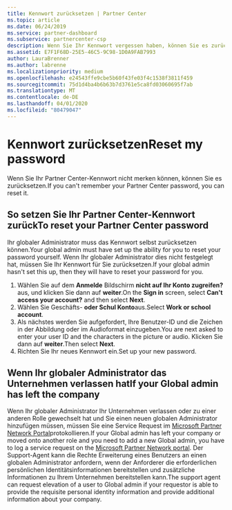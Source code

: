 ```yaml
---
title: Kennwort zurücksetzen | Partner Center
ms.topic: article
ms.date: 06/24/2019
ms.service: partner-dashboard
ms.subservice: partnercenter-csp
description: Wenn Sie Ihr Kennwort vergessen haben, können Sie es zurücksetzen.
ms.assetid: E7F1F68D-25E5-46C5-9C98-1D0A9FAB7993
author: LauraBrenner
ms.author: labrenne
ms.localizationpriority: medium
ms.openlocfilehash: e24543ffe9cbe5b60f43fe03f4c1538f3811f459
ms.sourcegitcommit: 75d1d4ba4b6b63b7d3761e5ca8fd03060695f7ab
ms.translationtype: MT
ms.contentlocale: de-DE
ms.lasthandoff: 04/01/2020
ms.locfileid: "80479047"
---
```

# <a name="reset-my-password"></a><span data-ttu-id="ba305-103">Kennwort zurücksetzen</span><span class="sxs-lookup"><span data-stu-id="ba305-103">Reset my password</span></span>

<span data-ttu-id="ba305-104">Wenn Sie Ihr Partner Center-Kennwort nicht merken können, können Sie es zurücksetzen.</span><span class="sxs-lookup"><span data-stu-id="ba305-104">If you can't remember your Partner Center password, you can reset it.</span></span>

## <a name="to-reset-your-partner-center-password"></a><span data-ttu-id="ba305-105">So setzen Sie Ihr Partner Center-Kennwort zurück</span><span class="sxs-lookup"><span data-stu-id="ba305-105">To reset your Partner Center password</span></span>

<span data-ttu-id="ba305-106">Ihr globaler Administrator muss das Kennwort selbst zurücksetzen können.</span><span class="sxs-lookup"><span data-stu-id="ba305-106">Your global admin must have set up the ability for you to reset your password yourself.</span></span> <span data-ttu-id="ba305-107">Wenn Ihr globaler Administrator dies nicht festgelegt hat, müssen Sie Ihr Kennwort für Sie zurücksetzen.</span><span class="sxs-lookup"><span data-stu-id="ba305-107">If your global admin hasn't set this up, then they will have to reset your password for you.</span></span> 

1. <span data-ttu-id="ba305-108">Wählen Sie auf dem **Anmelde** Bildschirm **nicht auf Ihr Konto zugreifen?** aus, und klicken Sie dann auf **weiter**.</span><span class="sxs-lookup"><span data-stu-id="ba305-108">On the **Sign in** screen, select **Can't access your account?** and then select **Next**.</span></span>
2. <span data-ttu-id="ba305-109">Wählen Sie Geschäfts- **oder Schul Konto**aus.</span><span class="sxs-lookup"><span data-stu-id="ba305-109">Select **Work or school account**.</span></span>
3. <span data-ttu-id="ba305-110">Als nächstes werden Sie aufgefordert, Ihre Benutzer-ID und die Zeichen in der Abbildung oder im Audioformat einzugeben.</span><span class="sxs-lookup"><span data-stu-id="ba305-110">You are next asked to enter your user ID and the characters in the picture or audio.</span></span> <span data-ttu-id="ba305-111">Klicken Sie dann auf **weiter**.</span><span class="sxs-lookup"><span data-stu-id="ba305-111">Then select **Next**.</span></span>
4. <span data-ttu-id="ba305-112">Richten Sie Ihr neues Kennwort ein.</span><span class="sxs-lookup"><span data-stu-id="ba305-112">Set up your new password.</span></span>

## <a name="if-your-global-admin-has-left-the-company"></a><span data-ttu-id="ba305-113">Wenn Ihr globaler Administrator das Unternehmen verlassen hat</span><span class="sxs-lookup"><span data-stu-id="ba305-113">If your Global admin has left the company</span></span>

<span data-ttu-id="ba305-114">Wenn Ihr globaler Administrator Ihr Unternehmen verlassen oder zu einer anderen Rolle gewechselt hat und Sie einen neuen globalen Administrator hinzufügen müssen, müssen Sie eine Service Request im [Microsoft Partner Network Portal](https://partner.microsoft.com/commercial#/)protokollieren.</span><span class="sxs-lookup"><span data-stu-id="ba305-114">If your Global admin has left your company or moved onto another role and you need to add a new Global admin, you have to log a service request on the [Microsoft Partner Network portal](https://partner.microsoft.com/commercial#/).</span></span> <span data-ttu-id="ba305-115">Der Support-Agent kann die Rechte Erweiterung eines Benutzers an einen globalen Administrator anfordern, wenn der Anforderer die erforderlichen persönlichen Identitätsinformationen bereitstellen und zusätzliche Informationen zu Ihrem Unternehmen bereitstellen kann.</span><span class="sxs-lookup"><span data-stu-id="ba305-115">The support agent can request elevation of a user to Global admin if your requestor is able to provide the requisite personal identity information and provide additional information about your company.</span></span>
